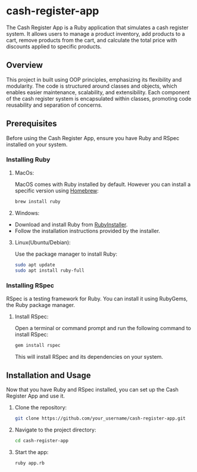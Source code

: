 # cash-register-app

The Cash Register App is a Ruby application that simulates a cash register system. It allows users to manage a product inventory, add products to a cart, remove products from the cart, and calculate the total price with discounts applied to specific products.

## Overview

This project in built using OOP principles, emphasizing its flexibility and modularity. The code is structured around classes and objects, which enables easier maintenance, scalability, and extensibility. Each component of the cash register system is encapsulated within classes, promoting code reusability and separation of concerns.

## Prerequisites

Before using the Cash Register App, ensure you have Ruby and RSpec installed on your system.

### Installing Ruby

1. MacOs:

   MacOS comes with Ruby installed by default. However you can install a specific version using [Homebrew](https://brew.sh/):

   ```bash
   brew install ruby
   ```

2. Windows:

  - Download and install Ruby from [RubyInstaller](https://rubyinstaller.org/).
  - Follow the installation instructions provided by the installer.

3. Linux(Ubuntu/Debian):

   Use the package manager to install Ruby:

   ```bash
   sudo apt update
   sudo apt install ruby-full
   ```

### Installing RSpec

RSpec is a testing framework for Ruby. You can install it using RubyGems, the Ruby package manager.

1. Install RSpec:

   Open a terminal or command prompt and run the following command to install RSpec:

   ```bash
   gem install rspec
   ```

   This will install RSpec and its dependencies on your system.

## Installation and Usage

Now that you have Ruby and RSpec installed, you can set up the Cash Register App and use it.

1. Clone the repository:

   ```bash
   git clone https://github.com/your_username/cash-register-app.git
   ```

2. Navigate to the project directory:

   ```bash
   cd cash-register-app
   ```

3. Start the app:

   ```bash
   ruby app.rb
   ```

